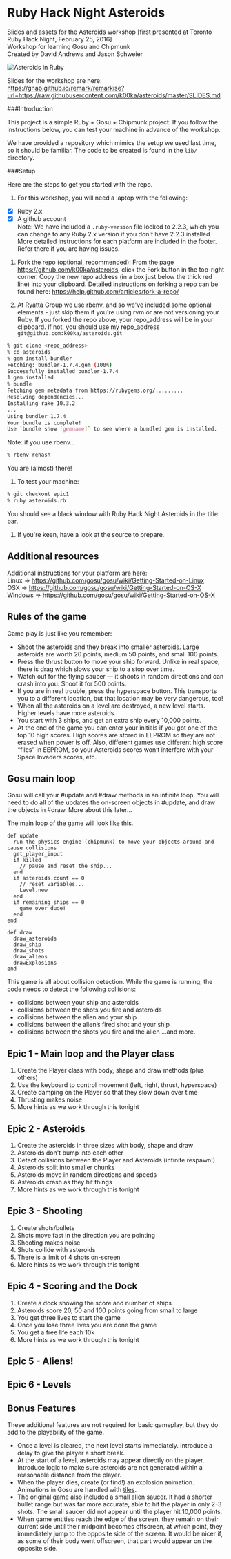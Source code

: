 Ruby Hack Night Asteroids
=========================

Slides and assets for the Asteroids workshop [first presented at Toronto Ruby Hack Night, February 25, 2016]  
Workshop for learning Gosu and Chipmunk  
Created by David Andrews and Jason Schweier  

![Asteroids in Ruby](https://github.com/k00ka/asteroids/blob/master/media/screenshot.jpg)

Slides for the workshop are here:  
https://gnab.github.io/remark/remarkise?url=https://raw.githubusercontent.com/k00ka/asteroids/master/SLIDES.md

###Introduction

This project is a simple Ruby + Gosu + Chipmunk project. If you follow the instructions below, you can test your machine in advance of the workshop.

We have provided a repository which mimics the setup we used last time, so it should be familiar. The code to be created is found in the ``lib/`` directory.

###Setup

Here are the steps to get you started with the repo.

1. For this workshop, you will need a laptop with the following:
  - [x] Ruby 2.x  
  - [x] A github account  
  Note: We have included a ``.ruby-version`` file locked to 2.2.3, which you can change to any Ruby 2.x version if you don't have 2.2.3 installed  
  More detailed instructions for each platform are included in the footer. Refer there if you are having issues.

1. Fork the repo (optional, recommended):
  From the page https://github.com/k00ka/asteroids, click the Fork button in the top-right corner. Copy the new repo address (in a box just below the thick red line) into your clipboard. Detailed instructions on forking a repo can be found here: https://help.github.com/articles/fork-a-repo/

1. At Ryatta Group we use rbenv, and so we've included some optional elements - just skip them if you're using rvm or are not versioning your Ruby. If you forked the repo above, your repo_address will be in your clipboard. If not, you should use my repo_address ``git@github.com:k00ka/asteroids.git``

  ```sh
  % git clone <repo_address>
  % cd asteroids
  % gem install bundler
  Fetching: bundler-1.7.4.gem (100%)
  Successfully installed bundler-1.7.4
  1 gem installed
  % bundle
  Fetching gem metadata from https://rubygems.org/.........
  Resolving dependencies...
  Installing rake 10.3.2
  ...
  Using bundler 1.7.4
  Your bundle is complete!
  Use `bundle show [gemname]` to see where a bundled gem is installed.
  ```
  Note: if you use rbenv...
  ```sh
  % rbenv rehash
  ```
  You are (almost) there!

1. To test your machine:
  ```sh
  % git checkout epic1
  % ruby asteroids.rb
  ```
  You should see a black window with Ruby Hack Night Asteroids in the title bar.

1. If you're keen, have a look at the source to prepare.

## Additional resources

Additional instructions for your platform are here:  
Linux => https://github.com/gosu/gosu/wiki/Getting-Started-on-Linux  
OSX => https://github.com/gosu/gosu/wiki/Getting-Started-on-OS-X  
Windows => https://github.com/gosu/gosu/wiki/Getting-Started-on-OS-X  

## Rules of the game

Game play is just like you remember:
* Shoot the asteroids and they break into smaller asteroids. Large asteroids are worth 20 points, medium 50 points, and small 100 points.
* Press the thrust button to move your ship forward. Unlike in real space, there is drag which slows your ship to a stop over time.
* Watch out for the flying saucer — it shoots in random directions and can crash into you. Shoot it for 500 points.
* If you are in real trouble, press the hyperspace button. This transports you to a different location, but that location may be very dangerous, too!
* When all the asteroids on a level are destroyed, a new level starts. Higher levels have more asteroids.
* You start with 3 ships, and get an extra ship every 10,000 points.
* At the end of the game you can enter your initials if you got one of the top 10 high scores. High scores are stored in EEPROM so they are not erased when power is off. Also, different games use different high score “files” in EEPROM, so your Asteroids scores won’t interfere with your Space Invaders scores, etc.

## Gosu main loop

Gosu will call your #update and #draw methods in an infinite loop. You will need to do all of the updates the on-screen objects in #update, and draw the objects in #draw. More about this later...

The main loop of the game will look like this.
```
def update
  run the physics engine (chipmunk) to move your objects around and cause collisions
  get_player_input
  if killed
    // pause and reset the ship...
  end
  if asteroids.count == 0
    // reset variables...
    Level.new
  end
  if remaining_ships == 0
    game_over_dude!
  end
end

def draw
  draw_asteroids
  draw_ship
  draw_shots
  draw_aliens
  drawExplosions
end
```

This game is all about collision detection. While the game is running, the code needs to detect the following collisions:
* collisions between your ship and asteroids
* collisions between the shots you fire and asteroids
* collisions between the alien and your ship
* collisions between the alien’s fired shot and your ship
* collisions between the shots you fire and the alien
...and more.

## Epic 1 - Main loop and the Player class
1. Create the Player class with body, shape and draw methods (plus others)
1. Use the keyboard to control movement (left, right, thrust, hyperspace)
1. Create damping on the Player so that they slow down over time
1. Thrusting makes noise
1. More hints as we work through this tonight

## Epic 2 - Asteroids
1. Create the asteroids in three sizes with body, shape and draw
1. Asteroids don't bump into each other
1. Detect collisions between the Player and Asteroids (infinite respawn!)
1. Asteroids split into smaller chunks
1. Asteroids move in random directions and speeds
1. Asteroids crash as they hit things
1. More hints as we work through this tonight

## Epic 3 - Shooting
1. Create shots/bullets
1. Shots move fast in the direction you are pointing
1. Shooting makes noise
1. Shots collide with asteroids
1. There is a limit of 4 shots on-screen
1. More hints as we work through this tonight

## Epic 4 - Scoring and the Dock
1. Create a dock showing the score and number of ships
1. Asteroids score 20, 50 and 100 points going from small to large
1. You get three lives to start the game
1. Once you lose three lives you are done the game
1. You get a free life each 10k
1. More hints as we work through this tonight

## Epic 5 - Aliens!
## Epic 6 - Levels

## Bonus Features

These additional features are not required for basic gameplay, but they do add to the playability of the game.

* Once a level is cleared, the next level starts immediately. Introduce a delay to give the player a short break.
* At the start of a level, asteroids may appear directly on the player. Introduce logic to make sure asteroids are not generated within a reasonable distance from the player.
* When the player dies, create (or find!) an explosion animation. Animations in Gosu are handled with [tiles](https://www.libgosu.org/rdoc/Gosu/Image.html#load_tiles-class_method).
* The original game also included a small alien saucer. It had a shorter bullet range but was far more accurate, able to hit the player in only 2-3 shots. The small saucer did not appear until the player hit 10,000 points.
* When game entities reach the edge of the screen, they remain on their current side until their midpoint becomes offscreen, at which point, they immediately jump to the opposite side of the screen. It would be nicer if, as some of their body went offscreen, that part would appear on the opposite side.
